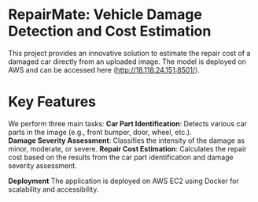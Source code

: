 # RepairMate: Vehicle Damage Detection and Cost Estimation

This project provides an innovative solution to estimate the repair cost of a damaged car directly from an uploaded image. The model is deployed on AWS and can be accessed here (http://18.118.24.151:8501/).

# Key Features
We perform three main tasks:
**Car Part Identification**: Detects various car parts in the image (e.g., front bumper, door, wheel, etc.).<br>
**Damage Severity Assessment**: Classifies the intensity of the damage as minor, moderate, or severe.
**Repair Cost Estimation**: Calculates the repair cost based on the results from the car part identification and damage severity assessment.

**Deployment**
The application is deployed on AWS EC2 using Docker for scalability and accessibility.
